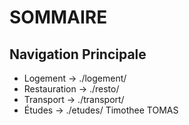 # SOMMAIRE

## Navigation Principale
- Logement → ./logement/
- Restauration → ./resto/
- Transport → ./transport/
- Études → ./etudes/
Timothee TOMAS